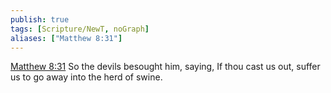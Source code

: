 ```yaml
---
publish: true
tags: [Scripture/NewT, noGraph]
aliases: ["Matthew 8:31"]
---
```

[Matthew 8:31](https://churchofjesuschrist.org/study/scriptures/nt/matt/8?lang=eng&id=p31#p31) So the devils besought him, saying, If thou cast us out, suffer us to go away into the herd of swine.
